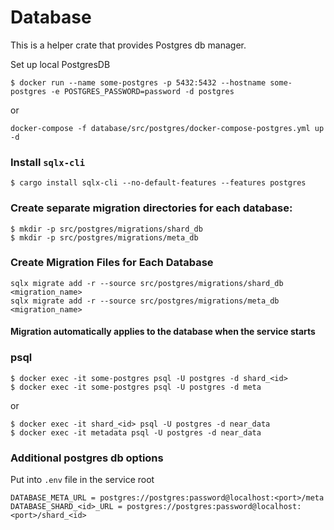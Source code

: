 # Database

This is a helper crate that provides Postgres db manager.

Set up local PostgresDB
```
$ docker run --name some-postgres -p 5432:5432 --hostname some-postgres -e POSTGRES_PASSWORD=password -d postgres
```
or
```
docker-compose -f database/src/postgres/docker-compose-postgres.yml up -d
```

### Install `sqlx-cli`
```
$ cargo install sqlx-cli --no-default-features --features postgres
```

### Create separate migration directories for each database:
```
$ mkdir -p src/postgres/migrations/shard_db
$ mkdir -p src/postgres/migrations/meta_db
```

### Create Migration Files for Each Database
```
sqlx migrate add -r --source src/postgres/migrations/shard_db <migration_name>
sqlx migrate add -r --source src/postgres/migrations/meta_db <migration_name>
```
#### Migration automatically applies to the database when the service starts

### psql
```
$ docker exec -it some-postgres psql -U postgres -d shard_<id>
$ docker exec -it some-postgres psql -U postgres -d meta
```
or
```
$ docker exec -it shard_<id> psql -U postgres -d near_data
$ docker exec -it metadata psql -U postgres -d near_data
```

### Additional postgres db options
Put into `.env` file in the service root
```
DATABASE_META_URL = postgres://postgres:password@localhost:<port>/meta
DATABASE_SHARD_<id>_URL = postgres://postgres:password@localhost:<port>/shard_<id>
```
